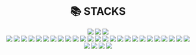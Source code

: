<!--
**euiyounghwang/euiyounghwang** is a ✨ _special_ ✨ repository because its `README.md` (this file) appears on your GitHub profile.

Here are some ideas to get you started:

- 🔭 I’m currently working on ...
- 🌱 I’m currently learning ...
- 👯 I’m looking to collaborate on ...
- 🤔 I’m looking for help with ...
- 💬 Ask me about ...
- 📫 How to reach me: ...
- 😄 Pronouns: ...
- ⚡ Fun fact: ...

# 배지 :: https://shields.io/
# 아이콘 :: https://simpleicons.org/

# Highlight 신청
https://github.com/developer/register?account=euiyounghwang

# ICON
https://simpleicons.org/

# Hit 신청
https://hits.seeyoufarm.com/

# Elasticsearch Guid Site
https://esbook.kimjmin.net/08-aggregations/8.4-pipeline-aggregations
-->

  <div align=center><h1>📚 STACKS</h1></div>
  <div align=center> 
    <img src="https://img.shields.io/badge/Search Engine-61DAFB?style=for-the-badge&logo=react&logoColor=black">
    <img src="https://img.shields.io/badge/AI-4FC08D?style=for-the-badge&logo=vue.js&logoColor=white">
    <img src="https://img.shields.io/badge/BigData-F05032?style=for-the-badge&logo=git&logoColor=white">
    <br />
    <img src="https://img.shields.io/badge/Google Search Appliance-232F3E?style=for-the-badge&logo=amazonaws&logoColor=white">
    <img src="https://img.shields.io/badge/Elastic Stack-005571?style=for-the-badge&logo=html5&logoColor=white">
    <img src="https://img.shields.io/badge/Elasticsearch-E34F26?style=for-the-badge&logo=html5&logoColor=white"> 
    <img src="https://img.shields.io/badge/Logstash-005571?style=for-the-badge&logo=firebase&logoColor=white">
    <img src="https://img.shields.io/badge/Kibana-7952B3?style=for-the-badge&logo=bootstrap&logoColor=white">
    <img src="https://img.shields.io/badge/Beat-339AF0?style=for-the-badge&logo=fontawesome&logoColor=white">
    <img src="https://img.shields.io/badge/Search Guard-FFCA28?style=for-the-badge&logo=firebase&logoColor=white">
    <img src="https://img.shields.io/badge/Python-blue?style=for-the-badge&logo=Python&logoColor=white">
    <img src="https://img.shields.io/badge/flask-000000?style=for-the-badge&logo=flask&logoColor=white">
    <img src="https://img.shields.io/badge/Rest_flask-000000?style=for-the-badge&logo=flask&logoColor=white">
    <img src="https://img.shields.io/badge/Swagger-85EA2D?style=for-the-badge&logo=flask&logoColor=white">
    <img src="https://img.shields.io/badge/spring Boot-6DB33F?style=for-the-badge&logo=spring&logoColor=white"> 
    <img src="https://img.shields.io/badge/java-007396?style=for-the-badge&logo=java&logoColor=white">
    <img src="https://img.shields.io/badge/javascript-F7DF1E?style=for-the-badge&logo=javascript&logoColor=black"> 
    <img src="https://img.shields.io/badge/jquery-0769AD?style=for-the-badge&logo=jquery&logoColor=white">
    <img src="https://img.shields.io/badge/linux-FCC624?style=for-the-badge&logo=linux&logoColor=black"> 
    <img src="https://img.shields.io/badge/CentOS-262577?style=for-the-badge&logo=linux&logoColor=black"> 
    <img src="https://img.shields.io/badge/html-E34F26?style=for-the-badge&logo=html5&logoColor=white"> 
    <img src="https://img.shields.io/badge/css-1572B6?style=for-the-badge&logo=css3&logoColor=white"> 
    <img src="https://img.shields.io/badge/node.js-339933?style=for-the-badge&logo=Node.js&logoColor=white">
    <img src="https://img.shields.io/badge/apache tomcat-F8DC75?style=for-the-badge&logo=apachetomcat&logoColor=white">
    <img src="https://img.shields.io/badge/Apache Kafka-231F20?style=for-the-badge&logo=fontawesome&logoColor=white">
    <img src="https://img.shields.io/badge/Apache Maven-C71A36?style=for-the-badge&logo=fontawesome&logoColor=white">
    <img src="https://img.shields.io/badge/mongoDB-47A248?style=for-the-badge&logo=MongoDB&logoColor=white">
    <img src="https://img.shields.io/badge/oracle-F80000?style=for-the-badge&logo=oracle&logoColor=white"> 
    <img src="https://img.shields.io/badge/Redis-E34F26?style=for-the-badge&logo=html5&logoColor=white">
    <img src="https://img.shields.io/badge/Neo4j-008CC1?style=for-the-badge&logo=html5&logoColor=white">
    <img src="https://img.shields.io/badge/github-181717?style=for-the-badge&logo=github&logoColor=white">
    <img src="https://img.shields.io/badge/SVN-F05032?style=for-the-badge&logo=git&logoColor=white">
  </div>
</div>
<br/>

<!--
![euiyounghwang's GitHub stats](https://github-readme-stats.vercel.app/api?username=euiyounghwang&hide=&show_icons=true)
![trophy](https://github-profile-trophy.vercel.app/?username=euiyounghwang)
-->

<!--

https://docs.search-guard.com/latest/search-guard-versions
https://github.com/muik/transliteration/blob/master/data/source/suggests.txt
https://github.com/gritmind/engkor_transliterator
http://yonghee.io/bert_binary_classification_naver/
https://zzaebok.github.io/deep_learning/nlp/Bert-for-classification/
https://github.com/monologg/KoBERT-Transformers
https://doheon.github.io/%EC%BD%94%EB%93%9C%EA%B5%AC%ED%98%84/nlp/ci-kobert-post/
https://github.com/lovit/soykeyword
https://github.com/lovit/soyspacing
https://github.com/KDT-Hot6/final_project

-->


